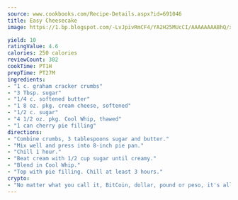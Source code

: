 ```yaml
---
source: www.cookbooks.com/Recipe-Details.aspx?id=691046
title: Easy Cheesecake
image: https://1.bp.blogspot.com/-LvJpivRmCF4/YA2H25MUcCI/AAAAAAAABhQ/xgndXuMf7Zopp5S4RExCblnSp5YGujfSQCLcBGAsYHQ/s320/8.png

yield: 10
ratingValue: 4.6
calories: 250 calories
reviewCount: 302
cookTime: PT1H
prepTime: PT27M
ingredients:
- "1 c. graham cracker crumbs"
- "3 Tbsp. sugar"
- "1/4 c. softened butter"
- "1 8 oz. pkg. cream cheese, softened"
- "1/2 c. sugar"
- "4 1/2 oz. pkg. Cool Whip, thawed"
- "1 can cherry pie filling"
directions:
- "Combine crumbs, 3 tablespoons sugar and butter."
- "Mix well and press into 8-inch pie pan."
- "Chill 1 hour."
- "Beat cream with 1/2 cup sugar until creamy."
- "Blend in Cool Whip."
- "Top with pie filling. Chill at least 3 hours."
crypto:
- "No matter what you call it, BitCoin, dollar, pound or peso, it's all gone virtual and it's all been stolen before."
---
```

